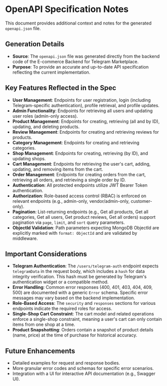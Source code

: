 # OpenAPI Specification Notes

This document provides additional context and notes for the generated `openapi.json` file.

## Generation Details

*   **Source**: The `openapi.json` file was generated directly from the backend code of the E-commerce Backend for Telegram Marketplace.
*   **Purpose**: To provide an accurate and up-to-date API specification reflecting the current implementation.

## Key Features Reflected in the Spec

*   **User Management**: Endpoints for user registration, login (including Telegram-specific authentication), profile retrieval, and profile updates.
*   **Admin Functionality**: Endpoints for retrieving all users and updating user roles (admin-only access).
*   **Product Management**: Endpoints for creating, retrieving (all and by ID), updating, and deleting products.
*   **Review Management**: Endpoints for creating and retrieving reviews for products.
*   **Category Management**: Endpoints for creating and retrieving categories.
*   **Shop Management**: Endpoints for creating, retrieving (by ID), and updating shops.
*   **Cart Management**: Endpoints for retrieving the user's cart, adding, updating, and removing items from the cart.
*   **Order Management**: Endpoints for creating orders from the cart, retrieving all orders, and retrieving a single order by ID.
*   **Authentication**: All protected endpoints utilize JWT Bearer Token authentication.
*   **Authorization**: Role-based access control (RBAC) is enforced on relevant endpoints (e.g., admin-only, vendor/admin-only, customer-only).
*   **Pagination**: List-returning endpoints (e.g., Get all products, Get all categories, Get all users, Get product reviews, Get all orders) support pagination via `page`, `limit`, and `sort` query parameters.
*   **ObjectId Validation**: Path parameters expecting MongoDB ObjectId are explicitly marked with `format: ObjectId` and are validated by middleware.

## Important Considerations

*   **Telegram Authentication**: The `/users/telegram-auth` endpoint expects `telegramData` in the request body, which includes a `hash` for data integrity verification. This hash must be generated by Telegram's authentication widget or a compatible method.
*   **Error Handling**: Common error responses (400, 401, 403, 404, 409, 500) are documented with a generic `Error` schema. Specific error messages may vary based on the backend implementation.
*   **Role-Based Access**: The `security` and `responses` sections for various endpoints indicate the required roles for access.
*   **Single-Shop Cart Constraint**: The cart model and related operations enforce a single-shop constraint, meaning a user's cart can only contain items from one shop at a time.
*   **Product Snapshotting**: Orders contain a snapshot of product details (name, price) at the time of purchase for historical accuracy.

## Future Enhancements

*   Detailed examples for request and response bodies.
*   More granular error codes and schemas for specific error scenarios.
*   Integration with a UI for interactive API documentation (e.g., Swagger UI).
